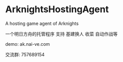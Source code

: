 # ArknightsHostingAgent
A hosting game agent of Arknights

一个明日方舟的托管程序 支持 基建换人 收菜 自动作战等

demo: ak.nai-ve.com

交流群: 757689154
